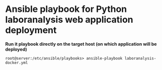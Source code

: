 # Ansible playbook for Python laboranalysis web application deployment
**Run it playbook directly on the target host (on which application will be deployed)**

    root@server:/etc/ansible/playbooks> ansible-playbook laboranalysis-docker.yml